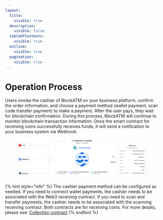 ```yaml
---
layout:
  title:
    visible: true
  description:
    visible: false
  tableOfContents:
    visible: true
  outline:
    visible: true
  pagination:
    visible: true
---
```


# Operation Process

Users invoke the cashier of BlockATM on your business platform, confirm the order information, and choose a payment method (wallet payment, scan code transfer payment) to make a payment. After the user pays, they wait for blockchain confirmation. During this process, BlockATM will continue to monitor blockchain transaction information. Once the smart contract for receiving coins successfully receives funds, it will send a notification to your business system via Webhook.

<figure><img src="../../.gitbook/assets/English (2).jpg" alt=""><figcaption></figcaption></figure>

{% hint style="info" %}
The cashier payment method can be configured as needed. If you need to connect wallet payments, the cashier needs to be associated with the Web3 receiving contract. If you need to scan and transfer payments, the cashier needs to be associated with the scanning receiving contract. Both contracts are for receiving coins. For more details, please see: [Collection contract](shou-bi-zhi-neng-he-yue.md)
{% endhint %}

